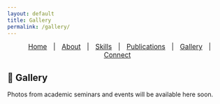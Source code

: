 ```yaml
---
layout: default
title: Gallery
permalink: /gallery/
---
```



<nav style="text-align:center; font-size: 1.1em; margin-bottom: 20px;">
  <a href="/" style="margin: 0 10px;">Home</a> |
  <a href="/about" style="margin: 0 10px;">About</a> |
  <a href="/skills" style="margin: 0 10px;">Skills</a> |
  <a href="/publications" style="margin: 0 10px;">Publications</a> |
  <a href="/gallery" style="margin: 0 10px;">Gallery</a> |
  <a href="/contact" style="margin: 0 10px;">Connect</a>
</nav>


## 📸 Gallery

Photos from academic seminars and events will be available here soon.
